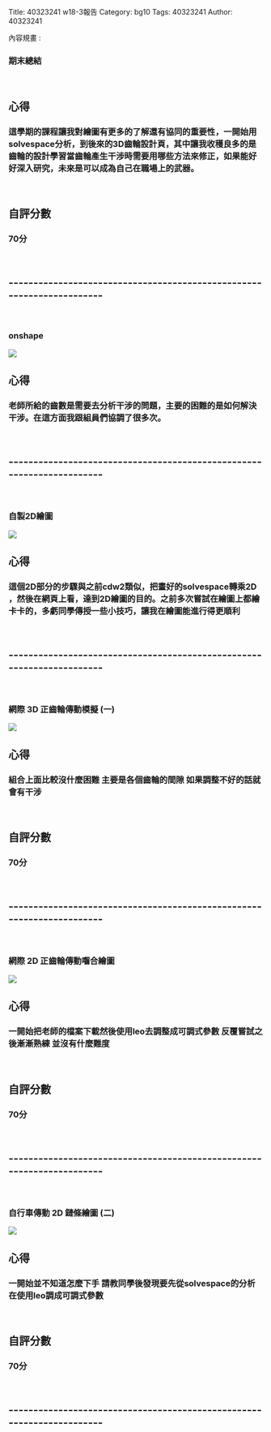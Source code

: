 Title: 40323241 w18-3報告 
Category: bg10
Tags: 40323241
Author: 40323241 

內容規畫 :
<!-- PELICAN_END_SUMMARY -->
<h3>期末總結</h3>
<br/>
<h2>心得</h2>
<h3>這學期的課程讓我對繪圖有更多的了解還有協同的重要性，一開始用solvespace分析，到後來的3D齒輪設計頁，其中讓我收穫良多的是齒輪的設計學習當齒輪產生干涉時需要用哪些方法來修正，如果能好好深入研究，未來是可以成為自己在職場上的武器。</h3>
<br/>
<h2>自評分數</h2>
<h3>70分</h3>
<br/>
<h2>----------------------------------------------------------------------</h2>
<br/>
<h3>onshape</h3>
<img src="http://i.imgur.com/XN9jlNa.png">
<br/>
<h2>心得</h2>
<h3>老師所給的齒數是需要去分析干涉的問題，主要的困難的是如何解決干涉。在這方面我跟組員們協調了很多次。</h3>
<br/>
<h2>----------------------------------------------------------------------</h2>
<br/>
<h3>自製2D繪圖</h3>
<img src="http://i.imgur.com/U5VtzrP.png">
<br/>
<h2>心得</h2>
<h3>這個2D部分的步驟與之前cdw2類似，把畫好的solvespace轉乘2D ，然後在網頁上看，達到2D繪圖的目的。之前多次嘗試在繪圖上都繪卡卡的，多虧同學傳授一些小技巧，讓我在繪圖能進行得更順利</h3>
<br/>
<h2>----------------------------------------------------------------------</h2>
<br/>
<h3>網際 3D 正齒輪傳動模擬 (一)</h3>
<img src="http://i.imgur.com/sQ7Hv1x.png">
<br/>
<h2>心得</h2>
<h3>組合上面比較沒什麼困難 主要是各個齒輪的間隙 如果調整不好的話就會有干涉</h3>
<br/>
<h2>自評分數</h2>
<h3>70分</h3>
<br/>
<h2>----------------------------------------------------------------------</h2>
<br/>
<h3>網際 2D 正齒輪傳動囓合繪圖</h3>
<img src="http://i.imgur.com/JUr49S8.png">
<br/>
<h2>心得</h2>
<h3>一開始把老師的檔案下載然後使用leo去調整成可調式參數 反覆嘗試之後漸漸熟練 並沒有什麼難度 </h3>
<br/>
<h2>自評分數</h2>
<h3>70分</h3>
<br/>
<h2>----------------------------------------------------------------------</h2>
<br/>
<h3>自行車傳動 2D 鏈條繪圖 (二)</h3>
<img src="http://i.imgur.com/mHr7RUg.png">
<br/>
<h2>心得</h2>
<h3>一開始並不知道怎麼下手 請教同學後發現要先從solvespace的分析 在使用leo調成可調式參數</h3>
<br/>
<h2>自評分數</h2>
<h3>70分</h3>
<br/>
<h2>----------------------------------------------------------------------</h2>
<br/>